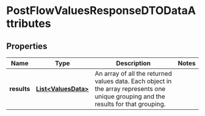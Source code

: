 # PostFlowValuesResponseDTODataAttributes

## Properties
Name | Type | Description | Notes
------------ | ------------- | ------------- | -------------
**results** | [**List&lt;ValuesData&gt;**](ValuesData.md) | An array of all the returned values data. Each object in the array represents one unique grouping and the results for that grouping. | 
